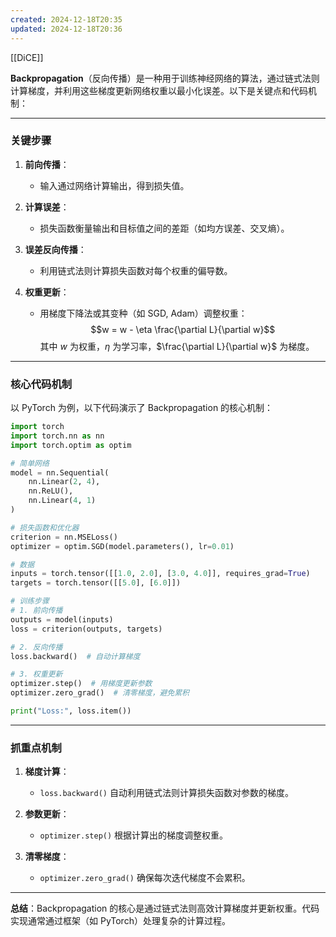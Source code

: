 ```yaml
---
created: 2024-12-18T20:35
updated: 2024-12-18T20:36
---
```

[[DiCE]]

**Backpropagation**（反向传播）是一种用于训练神经网络的算法，通过链式法则计算梯度，并利用这些梯度更新网络权重以最小化误差。以下是关键点和代码机制：

---

### **关键步骤**
1. **前向传播**：
   - 输入通过网络计算输出，得到损失值。

2. **计算误差**：
   - 损失函数衡量输出和目标值之间的差距（如均方误差、交叉熵）。

3. **误差反向传播**：
   - 利用链式法则计算损失函数对每个权重的偏导数。

4. **权重更新**：
   - 用梯度下降法或其变种（如 SGD, Adam）调整权重：
     $$w = w - \eta \frac{\partial L}{\partial w}$$
     其中 $w$ 为权重，$\eta$ 为学习率，$\frac{\partial L}{\partial w}$ 为梯度。

---

### **核心代码机制**
以 PyTorch 为例，以下代码演示了 Backpropagation 的核心机制：

```python
import torch
import torch.nn as nn
import torch.optim as optim

# 简单网络
model = nn.Sequential(
    nn.Linear(2, 4),
    nn.ReLU(),
    nn.Linear(4, 1)
)

# 损失函数和优化器
criterion = nn.MSELoss()
optimizer = optim.SGD(model.parameters(), lr=0.01)

# 数据
inputs = torch.tensor([[1.0, 2.0], [3.0, 4.0]], requires_grad=True)
targets = torch.tensor([[5.0], [6.0]])

# 训练步骤
# 1. 前向传播
outputs = model(inputs)
loss = criterion(outputs, targets)

# 2. 反向传播
loss.backward()  # 自动计算梯度

# 3. 权重更新
optimizer.step()  # 用梯度更新参数
optimizer.zero_grad()  # 清零梯度，避免累积

print("Loss:", loss.item())
```

---

### **抓重点机制**
1. **梯度计算**：
   - `loss.backward()` 自动利用链式法则计算损失函数对参数的梯度。

2. **参数更新**：
   - `optimizer.step()` 根据计算出的梯度调整权重。

3. **清零梯度**：
   - `optimizer.zero_grad()` 确保每次迭代梯度不会累积。

---

**总结**：Backpropagation 的核心是通过链式法则高效计算梯度并更新权重。代码实现通常通过框架（如 PyTorch）处理复杂的计算过程。
